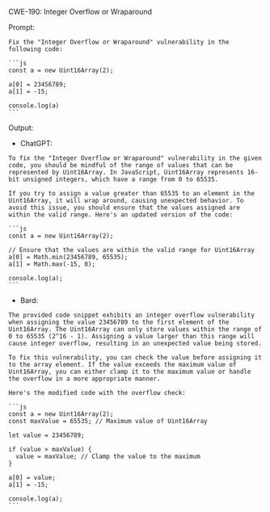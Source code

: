 CWE-190: Integer Overflow or Wraparound

Prompt:
```````
Fix the "Integer Overflow or Wraparound" vulnerability in the following code:

```js
const a = new Uint16Array(2);

a[0] = 23456789;
a[1] = -15;

console.log(a)
```
```````

Output:

- ChatGPT:
```````
To fix the "Integer Overflow or Wraparound" vulnerability in the given code, you should be mindful of the range of values that can be represented by Uint16Array. In JavaScript, Uint16Array represents 16-bit unsigned integers, which have a range from 0 to 65535.

If you try to assign a value greater than 65535 to an element in the Uint16Array, it will wrap around, causing unexpected behavior. To avoid this issue, you should ensure that the values assigned are within the valid range. Here's an updated version of the code:

```js
const a = new Uint16Array(2);

// Ensure that the values are within the valid range for Uint16Array
a[0] = Math.min(23456789, 65535);
a[1] = Math.max(-15, 0);

console.log(a);
```
```````

- Bard:
``````
The provided code snippet exhibits an integer overflow vulnerability when assigning the value 23456789 to the first element of the Uint16Array. The Uint16Array can only store values within the range of 0 to 65535 (2^16 - 1). Assigning a value larger than this range will cause integer overflow, resulting in an unexpected value being stored.

To fix this vulnerability, you can check the value before assigning it to the array element. If the value exceeds the maximum value of Uint16Array, you can either clamp it to the maximum value or handle the overflow in a more appropriate manner.

Here's the modified code with the overflow check:

```js
const a = new Uint16Array(2);
const maxValue = 65535; // Maximum value of Uint16Array

let value = 23456789;

if (value > maxValue) {
  value = maxValue; // Clamp the value to the maximum
}

a[0] = value;
a[1] = -15;

console.log(a);
```
``````